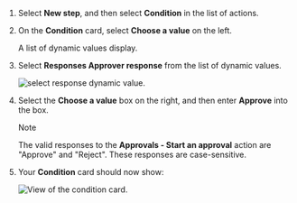 1. Select **New step**, and then select **Condition** in the list of actions.
1. On the **Condition** card, select **Choose a value** on the left.

   A list of dynamic values display.
   
1. Select **Responses Approver response** from the list of dynamic values.
  
    ![select response dynamic value.](media/modern-approvals/search-for-response.png)
1. Select the **Choose a value** box on the right, and then enter **Approve** into the box.

   > [!NOTE]
   > The valid responses to the **Approvals - Start an approval** action are "Approve" and "Reject". These responses are case-sensitive.

1. Your **Condition** card should now show:

    ![View of the condition card.](media/modern-approvals/response-condition-test.png "View of the condition card")
